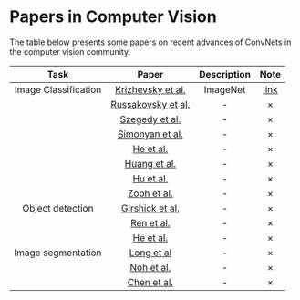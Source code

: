 # Papers in Computer Vision

The table below presents some papers on recent advances of ConvNets in the computer vision community.

| Task | Paper | Description | Note |
|:-:|:-:|:-:|:-:|
|  Image Classification  |  [Krizhevsky et al.](http://www.cs.toronto.edu/~fritz/absps/imagenet.pdf)  | ImageNet | [link](notes/Krizhevsky-AlexNet.md) |
|   |  [Russakovsky et al.](http://arxiv.org/abs/1409.0575)  | - | ×  |
|   |  [Szegedy et al.](http://arxiv.org/abs/1409.4842)  | - | × |
|   |  [Simonyan et al.](http://arxiv.org/abs/1409.1556)  | - | ×  |
|   |  [He et al.](http://arxiv.org/abs/1406.4729)  | - | ×  |
|   |  [Huang et al.](https://arxiv.org/abs/1608.06993) | - | ×  |
|   |  [Hu et al.](https://arxiv.org/abs/1709.01507)  | - | × |
|   |  [Zoph et al.](https://arxiv.org/abs/1707.07012) | - | × |
|  Object detection  |  [Girshick et al.](http://arxiv.org/abs/1311.2524) | - | × |
|   |  [Ren et al.](https://arxiv.org/abs/1506.01497) | - | ×  |
|   |  [He et al.](https://arxiv.org/abs/1703.06870)  | - | × |
|  Image segmentation  |  [Long et al](http://arxiv.org/abs/1411.4038)  | - | ×  |
|   |  [Noh et al.](https://arxiv.org/abs/1505.04366)  | - | × |
|   |  [Chen et al.](http://ieeexplore.ieee.org/abstract/document/7913730/)  | - | ×  |
